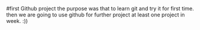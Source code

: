 #first Github project
the purpose was that to learn git and try it for first time. then we are going to use github for further project at least one project in week. :))

